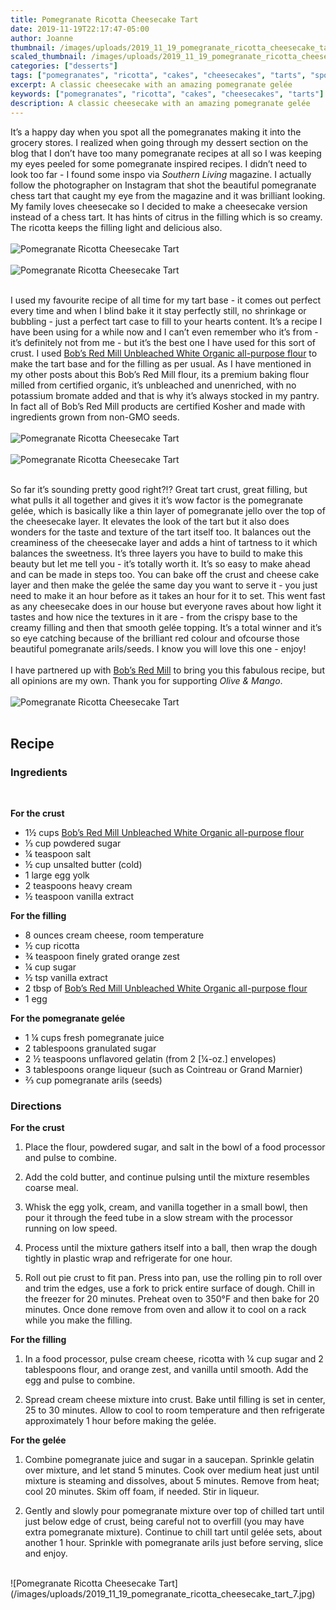 ```yaml
---
title: Pomegranate Ricotta Cheesecake Tart
date: 2019-11-19T22:17:47-05:00
author: Joanne
thumbnail: /images/uploads/2019_11_19_pomegranate_ricotta_cheesecake_tart_1.jpg
scaled_thumbnail: /images/uploads/2019_11_19_pomegranate_ricotta_cheesecake_tart_0.jpg
categories: ["desserts"]
tags: ["pomegranates", "ricotta", "cakes", "cheesecakes", "tarts", "sponsored"]
excerpt: A classic cheesecake with an amazing pomegranate gelée
keywords: ["pomegranates", "ricotta", "cakes", "cheesecakes", "tarts"]
description: A classic cheesecake with an amazing pomegranate gelée
---
```


It’s a happy day when you spot all the pomegranates making it into the grocery stores. I realized when going through my dessert section on the blog that I don’t have too many pomegranate recipes at all so I was keeping my eyes peeled for some pomegranate inspired recipes. I didn’t need to look too far - I found some inspo via _Southern Living_ magazine. I actually follow the photographer on Instagram that shot the beautiful pomegranate chess tart that caught my eye from the magazine and it was brilliant looking. My family loves cheesecake so I decided to make a cheesecake version instead of a chess tart. It has hints of citrus in the filling which is so creamy. The ricotta keeps the filling light and delicious also. 
</br>
</br>
![Pomegranate Ricotta Cheesecake Tart](/images/uploads/2019_11_19_pomegranate_ricotta_cheesecake_tart_2.jpg)
</br>
</br>
![Pomegranate Ricotta Cheesecake Tart](/images/uploads/2019_11_19_pomegranate_ricotta_cheesecake_tart_3.jpg)
</br>
</br>

I used my favourite recipe of all time for my tart base - it comes out perfect every time and when I blind bake it it stay perfectly still, no shrinkage or bubbling - just a perfect tart case to fill to your hearts content. It’s a recipe I have been using for a while now and I can’t even remember who it’s from - it’s definitely not from me - but it’s the best one I have used for this sort of crust. I used <span class="highlight"><a rel="nofollow" href="https://www.bobsredmill.com/organic-all-purpose-unbleached-white-flour.html">Bob’s Red Mill Unbleached White Organic all-purpose flour</a></span> to make the tart base and for the filling as per usual. As I have mentioned in my other posts about this Bob’s Red Mill flour, its a premium baking flour milled from certified organic, it’s unbleached and unenriched, with no potassium bromate added and that is why it’s always stocked in my pantry. In fact all of Bob’s Red Mill products are certified Kosher and made with ingredients grown from non-GMO seeds. 
</br>
</br>
![Pomegranate Ricotta Cheesecake Tart](/images/uploads/2019_11_19_pomegranate_ricotta_cheesecake_tart_4.jpg)
</br>
</br>
![Pomegranate Ricotta Cheesecake Tart](/images/uploads/2019_11_19_pomegranate_ricotta_cheesecake_tart_5.jpg)
</br>
</br>

So far it’s sounding pretty good right?!? Great tart crust, great filling, but what pulls it all together and gives it it’s wow factor is the pomegranate gelée, which is basically like a thin layer of pomegranate jello over the top of the cheesecake layer.  It elevates the look of the tart but it also does wonders for the taste and texture of the tart itself too.  It balances out the creaminess of the cheesecake layer and adds a hint of tartness to it which balances the sweetness. It’s three layers you have to build to make this beauty but let me tell you - it’s totally worth it. It’s so easy to make ahead and can be made in steps too.  You can bake off the crust and cheese cake layer and then make the gelée the same day you want to serve it - you just need to make it an hour before as it takes an hour for it to set. This went fast as any cheesecake does in our house but everyone raves about how light it tastes and how nice the textures in it are - from the crispy base to the creamy filling and then that smooth gelée topping. It’s a total winner and it’s so eye catching because of the brilliant red colour and ofcourse those beautiful pomegranate arils/seeds. I know you will love this one - enjoy! 
</br>
</br>
I have partnered up with <span class="highlight"><a rel="nofollow" href="https://www.bobsredmill.com/?utm_source=TheOliveAndMango&utm_medium=influencer&utm_campaign=bobsredmill">Bob’s Red Mill</a></span> to bring you this fabulous recipe, but all opinions are my own. Thank you for supporting _Olive & Mango_.
</br>
</br>
![Pomegranate Ricotta Cheesecake Tart](/images/uploads/2019_11_19_pomegranate_ricotta_cheesecake_tart_6.jpg)
</br>
</br>

## Recipe
### Ingredients
</br>

__For the crust__

* <span itemprop="ingredients">1&frac12; cups <span class="highlight"><a rel="nofollow" href="https://www.bobsredmill.com/organic-all-purpose-unbleached-white-flour.html">Bob’s Red Mill Unbleached White Organic all-purpose flour</a></span></span>
* <span itemprop="ingredients">&frac13; cup powdered sugar</span>
* <span itemprop="ingredients">&frac14; teaspoon salt</span>
* <span itemprop="ingredients">&frac12; cup unsalted butter (cold)</span>
* <span itemprop="ingredients">1 large egg yolk</span>
* <span itemprop="ingredients">2 teaspoons heavy cream</span>
* <span itemprop="ingredients">&frac12; teaspoon vanilla extract</span>

__For the filling__

* <span itemprop="ingredients">8 ounces cream cheese, room temperature </span>
* <span itemprop="ingredients">&frac12; cup ricotta </span>
* <span itemprop="ingredients">&frac34; teaspoon finely grated orange zest</span>
* <span itemprop="ingredients">&frac14; cup sugar </span>
* <span itemprop="ingredients">&frac12; tsp vanilla extract </span>
* <span itemprop="ingredients">2 tbsp of <span class="highlight"><a rel="nofollow" href="https://www.bobsredmill.com/organic-all-purpose-unbleached-white-flour.html">Bob’s Red Mill Unbleached White Organic all-purpose flour</a></span></span>
* <span itemprop="ingredients">1 egg </span>

__For the pomegranate gelée__

* <span itemprop="ingredients">1 &frac14; cups fresh pomegranate juice</span>
* <span itemprop="ingredients">2 tablespoons granulated sugar</span>
* <span itemprop="ingredients">2 &frac12; teaspoons unflavored gelatin (from 2 [&frac14;-oz.] envelopes)</span>
* <span itemprop="ingredients">3 tablespoons orange liqueur (such as Cointreau or Grand Marnier)</span>
* <span itemprop="ingredients">&frac23; cup pomegranate arils (seeds)</span>

### Directions

__For the crust__

1. Place the flour, powdered sugar, and salt in the bowl of a food processor and pulse to combine.

2. Add the cold butter, and continue pulsing until the mixture resembles coarse meal.

3. Whisk the egg yolk, cream, and vanilla together in a small bowl, then pour it through the feed tube in a slow stream with the processor running on low speed.
4. Process until the mixture gathers itself into a ball, then wrap the dough tightly in plastic wrap and refrigerate for one hour.

5. Roll out pie crust to fit pan. Press into pan, use the rolling pin to roll over and trim the edges, use a fork to prick entire surface of dough. Chill in the freezer for 20 minutes. Preheat oven to 350°F and then bake for 20 minutes. Once done remove from oven and allow it to cool on a rack while you make the filling. 

__For the filling__

1. In a food processor, pulse cream cheese, ricotta with &frac14; cup sugar and 2 tablespoons flour, and orange zest, and vanilla until smooth. Add the egg and pulse to combine.

1. Spread cream cheese mixture into crust. Bake until filling is set in center, 25 to 30 minutes. Allow to cool to room temperature and then refrigerate approximately 1 hour before making the gelée. 

__For the gelée__

1. Combine pomegranate juice and sugar in a saucepan. Sprinkle gelatin over mixture, and let stand 5 minutes. Cook over medium heat just until mixture is steaming and dissolves, about 5 minutes. Remove from heat; cool 20 minutes. Skim off foam, if needed. Stir in liqueur.

1. Gently and slowly pour pomegranate mixture over top of chilled tart until just below edge of crust, being careful not to overfill (you may have extra pomegranate mixture). Continue to chill tart until gelée sets, about another 1 hour. Sprinkle with pomegranate arils just before serving, slice and enjoy. 

</br>
![Pomegranate Ricotta Cheesecake Tart](/images/uploads/2019_11_19_pomegranate_ricotta_cheesecake_tart_7.jpg)